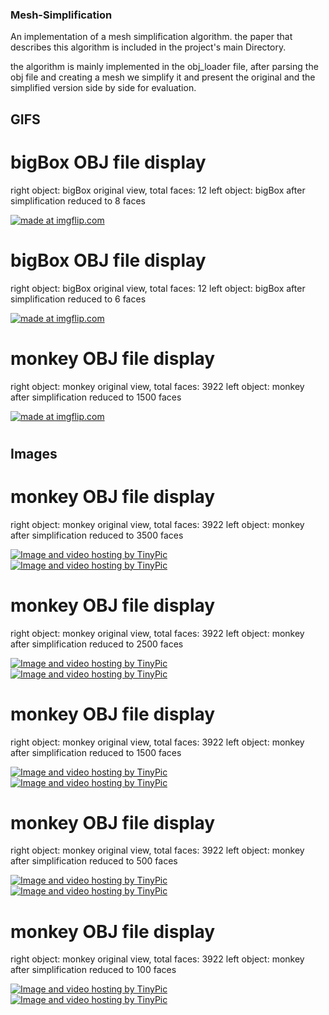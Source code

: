 
### Mesh-Simplification

An implementation of a mesh simplification algorithm. the paper that describes this algorithm is included in the project's main Directory.

the algorithm is mainly implemented in the obj_loader file, after parsing the obj file and creating a mesh we simplify it and present the original and the simplified version  side by side for evaluation.


## GIFS      

# bigBox OBJ file display
right object: bigBox original view, total faces: 12
left object: bigBox after simplification reduced to 8 faces

<a href="https://imgflip.com/gif/2889ce"><img src="https://i.imgflip.com/2889ce.gif" title="made at imgflip.com"/></a>

#  
#
#   
     

# bigBox OBJ file display
right object: bigBox original view, total faces: 12
left object: bigBox after simplification reduced to 6 faces

<a href="https://imgflip.com/gif/28897z"><img src="https://i.imgflip.com/28897z.gif" title="made at imgflip.com"/></a>

#  
#
#   
     
# monkey OBJ file display
right object: monkey original view, total faces: 3922
left object: monkey after simplification reduced to 1500 faces

<a href="https://imgflip.com/gif/2889fb"><img src="https://i.imgflip.com/2889fb.gif" title="made at imgflip.com"/></a>

#  
#
#   


## Images     
# monkey OBJ file display
right object: monkey original view, total faces: 3922
left object: monkey after simplification reduced to 3500 faces

<a href="http://tinypic.com?ref=6gj50n" target="_blank"><img src="http://i67.tinypic.com/6gj50n.png" border="0" alt="Image and video hosting by TinyPic"></a>
<a href="http://tinypic.com?ref=16by97c" target="_blank"><img src="http://i66.tinypic.com/16by97c.png" border="0" alt="Image and video hosting by TinyPic"></a>

#  
#
#   
      
# monkey OBJ file display
right object: monkey original view, total faces: 3922
left object: monkey after simplification reduced to 2500 faces

<a href="http://tinypic.com?ref=214xsuw" target="_blank"><img src="http://i68.tinypic.com/214xsuw.png" border="0" alt="Image and video hosting by TinyPic"></a>
<a href="http://tinypic.com?ref=2w6ifsn" target="_blank"><img src="http://i66.tinypic.com/2w6ifsn.png" border="0" alt="Image and video hosting by TinyPic"></a>

#  
#
#   
      
# monkey OBJ file display
right object: monkey original view, total faces: 3922
left object: monkey after simplification reduced to 1500 faces

<a href="http://tinypic.com?ref=312fzi0" target="_blank"><img src="http://i65.tinypic.com/312fzi0.png" border="0" alt="Image and video hosting by TinyPic"></a>
<a href="http://tinypic.com?ref=2u8ymh4" target="_blank"><img src="http://i65.tinypic.com/2u8ymh4.png" border="0" alt="Image and video hosting by TinyPic"></a>
#  
#
#   
      
# monkey OBJ file display
right object: monkey original view, total faces: 3922
left object: monkey after simplification reduced to 500 faces			

<a href="http://tinypic.com?ref=2rw2874" target="_blank"><img src="http://i65.tinypic.com/2rw2874.png" border="0" alt="Image and video hosting by TinyPic"></a>
<a href="http://tinypic.com?ref=k024pk" target="_blank"><img src="http://i66.tinypic.com/k024pk.png" border="0" alt="Image and video hosting by TinyPic"></a>
#  
#
#   
      
# monkey OBJ file display
right object: monkey original view, total faces: 3922
left object: monkey after simplification reduced to 100 faces

<a href="http://tinypic.com?ref=1zzvno" target="_blank"><img src="http://i65.tinypic.com/1zzvno.png" border="0" alt="Image and video hosting by TinyPic"></a>
<a href="http://tinypic.com?ref=2zp5agy" target="_blank"><img src="http://i66.tinypic.com/2zp5agy.png" border="0" alt="Image and video hosting by TinyPic"></a>
